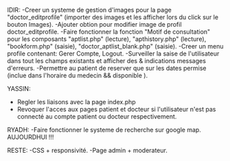IDIR:
-Creer un systeme de gestion d'images pour la page "doctor_editprofile" (importer des images et les afficher lors du click sur le bouton Images).
-Ajouter obtion pour modifier image de profil doctor_editprofile.
-Faire fonctionner la fonction "Motif de consultation" pour les composants "aptlist.php" (lecture), "apthistory.php" (lecture), "bookform.php" (saisie), "doctor_aptlist_blank.php" (saisie).
-Creer un menu profile contenant: Gerer Compte, Logout.
-Surveiller la saise de l'utilisateur dans tout les champs existants et afficher des & indications messages d'erreurs.
-Permettre au patient de reserver que sur les dates permise (inclue dans l'horaire du medecin && disponible ).

YASSIN:
- Regler les liaisons avec la page index.php
- Revoquer l'acces aux pages patient et docteur si l'utilisateur n'est pas connecté au compte patient ou docteur respectivement.

RYADH:
-Faire fonctionner le systeme de recherche sur google map.  AUJOURDHUI !!!

RESTE:
-CSS + responsivité.
-Page admin + moderateur.